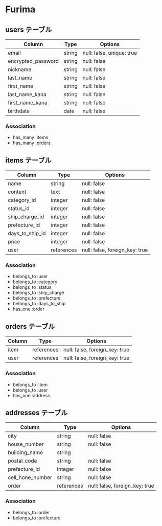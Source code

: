# Furima

## users テーブル

| Column             | Type    | Options                   |
| ------------------ | ------- | ------------------------- |
| email              | string  | null: false, unique: true |
| encrypted_password | string  | null: false               |
| nickname           | string  | null: false               |
| last_name          | string  | null: false               |
| first_name         | string  | null: false               |
| last_name_kana     | string  | null: false               |
| first_name_kana    | string  | null: false               |
| birthdate          | date    | null: false               |


### Association
- has_many :items
- has_many :orders


## items テーブル

| Column          | Type       | Options                        |
| --------------- | ---------- | ------------------------------ |
| name            | string     | null: false                    |
| content         | text       | null: false                    |
| category_id     | integer    | null: false                    |
| status_id       | integer    | null: false                    |
| ship_charge_id  | integer    | null: false                    |
| prefecture_id   | integer    | null: false                    |
| days_to_ship_id | integer    | null: false                    |
| price           | integer    | null: false                    |
| user            | references | null: false, foreign_key: true |

### Association
- belongs_to :user
- belongs_to :category
- belongs_to :status
- belongs_to :ship_charge
- belongs_to :prefecture
- belongs_to :days_to_ship
- has_one    :order

## orders テーブル

| Column           | Type       | Options                        |
| ---------------- | ---------- | ------------------------------ |
| item             | references | null: false, foreign_key: true |
| user             | references | null: false, foreign_key: true |

### Association
- belongs_to :item
- belongs_to :user
- has_one    :address

## addresses テーブル

| Column           | Type       | Options                        |
| ---------------- | ---------- | ------------------------------ |
| city             | string     | null: false                    |
| house_number     | string     | null: false                    |
| building_name    | string     |                                |
| postal_code      | string     | null: false                    |
| prefecture_id    | integer    | null: false                    |
| cell_hone_number | string     | null: false                    |
| order            | references | null: false, foreign_key: true |

### Association
- belongs_to :order
- belongs_to :prefecture
